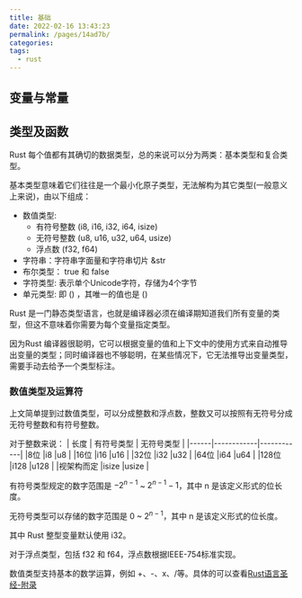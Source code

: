 ```yaml
---
title: 基础
date: 2022-02-16 13:43:23
permalink: /pages/14ad7b/
categories:
tags:
  - rust
---
```


## 变量与常量

## 类型及函数
Rust 每个值都有其确切的数据类型，总的来说可以分为两类：基本类型和复合类型。

基本类型意味着它们往往是一个最小化原子类型，无法解构为其它类型(一般意义上来说)，由以下组成：
- 数值类型: 
  - 有符号整数 (i8, i16, i32, i64, isize)
  - 无符号整数 (u8, u16, u32, u64, usize)
  - 浮点数 (f32, f64)
- 字符串：字符串字面量和字符串切片 &str
- 布尔类型： true 和 false
- 字符类型: 表示单个Unicode字符，存储为4个字节
- 单元类型: 即 () ，其唯一的值也是 ()

Rust 是一门静态类型语言，也就是编译器必须在编译期知道我们所有变量的类型，但这不意味着你需要为每个变量指定类型。

因为Rust 编译器很聪明，它可以根据变量的值和上下文中的使用方式来自动推导出变量的类型；同时编译器也不够聪明，在某些情况下，它无法推导出变量类型，需要手动去给予一个类型标注。

### 数值类型及运算符
上文简单提到过数值类型，可以分成整数和浮点数，整数又可以按照有无符号分成无符号整数和有符号整数。

对于整数来说：
| 长度 | 有符号类型 | 无符号类型 |
|------|------------|------------|
|8位   |i8          |u8          |
|16位   |i16         |u16         |
|32位   |i32         |u32         |
|64位   |i64         |u64         |
|128位   |i128       |u128        |
|视架构而定 |isize       |usize        |

有符号类型规定的数字范围是 $-2^{n - 1}$ ~ $2^{n - 1} - 1$，其中 n 是该定义形式的位长度。

无符号类型可以存储的数字范围是 0 ~ $2^{n - 1}$，其中 n 是该定义形式的位长度。

其中 Rust 整型变量默认使用 i32。

对于浮点类型，包括 f32 和 f64，浮点数根据IEEE-754标准实现。

数值类型支持基本的数学运算，例如 +、-、x、/等。具体的可以查看[Rust语言圣经-附录](http://course.rs/appendix/operators.html)